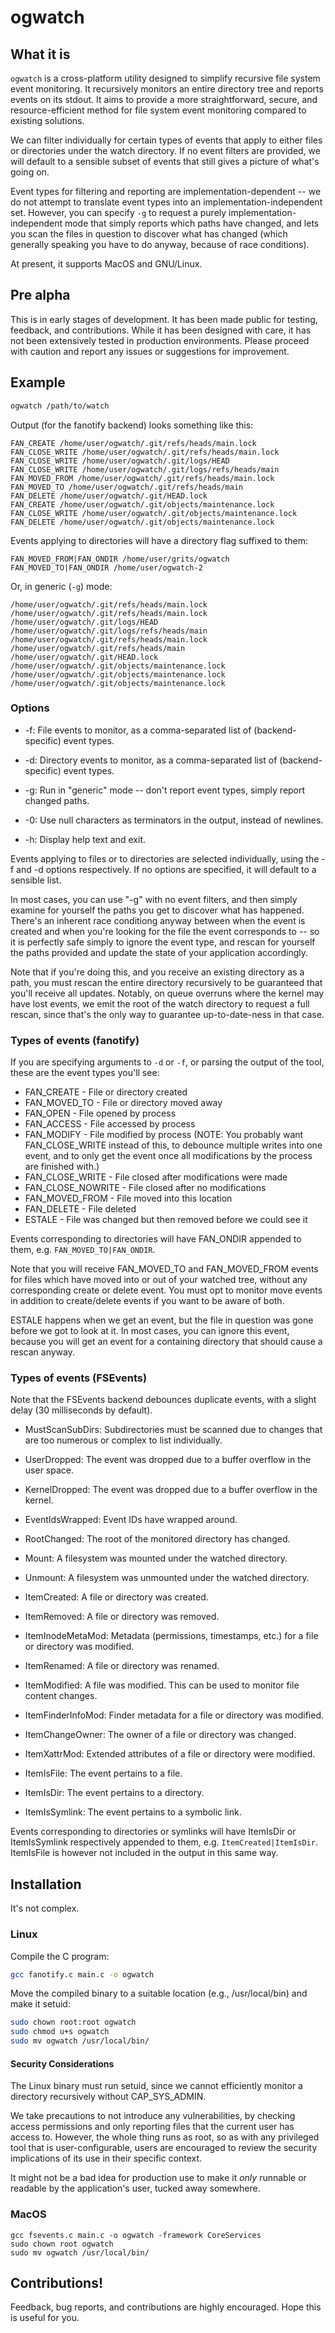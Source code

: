 # ogwatch

## What it is

`ogwatch` is a cross-platform utility designed to simplify recursive file system event monitoring. It recursively monitors an entire directory tree and reports events on its stdout. It aims to provide a more straightforward, secure, and resource-efficient method for file system event monitoring compared to existing solutions.

We can filter individually for certain types of events that apply to either files or directories under the watch directory. If no event filters are provided, we will default to a sensible subset of events that still gives a picture of what's going on.

Event types for filtering and reporting are implementation-dependent -- we do not attempt to translate event types into an implementation-independent set. However, you can specify `-g` to request a purely implementation-independent mode that simply reports which paths have changed, and lets you scan the files in question to discover what has changed (which generally speaking you have to do anyway, because of race conditions).

At present, it supports MacOS and GNU/Linux.

## Pre alpha

This is in early stages of development. It has been made public for testing, feedback, and contributions. While it has been designed with care, it has not been extensively tested in production environments. Please proceed with caution and report any issues or suggestions for improvement.

## Example

```bash
ogwatch /path/to/watch
```

Output (for the fanotify backend) looks something like this:

```
FAN_CREATE /home/user/ogwatch/.git/refs/heads/main.lock
FAN_CLOSE_WRITE /home/user/ogwatch/.git/refs/heads/main.lock
FAN_CLOSE_WRITE /home/user/ogwatch/.git/logs/HEAD
FAN_CLOSE_WRITE /home/user/ogwatch/.git/logs/refs/heads/main
FAN_MOVED_FROM /home/user/ogwatch/.git/refs/heads/main.lock
FAN_MOVED_TO /home/user/ogwatch/.git/refs/heads/main
FAN_DELETE /home/user/ogwatch/.git/HEAD.lock
FAN_CREATE /home/user/ogwatch/.git/objects/maintenance.lock
FAN_CLOSE_WRITE /home/user/ogwatch/.git/objects/maintenance.lock
FAN_DELETE /home/user/ogwatch/.git/objects/maintenance.lock
```

Events applying to directories will have a directory flag suffixed to them:

```
FAN_MOVED_FROM|FAN_ONDIR /home/user/grits/ogwatch
FAN_MOVED_TO|FAN_ONDIR /home/user/ogwatch-2
```

Or, in generic (`-g`) mode:

```
/home/user/ogwatch/.git/refs/heads/main.lock
/home/user/ogwatch/.git/refs/heads/main.lock
/home/user/ogwatch/.git/logs/HEAD
/home/user/ogwatch/.git/logs/refs/heads/main
/home/user/ogwatch/.git/refs/heads/main.lock
/home/user/ogwatch/.git/refs/heads/main
/home/user/ogwatch/.git/HEAD.lock
/home/user/ogwatch/.git/objects/maintenance.lock
/home/user/ogwatch/.git/objects/maintenance.lock
/home/user/ogwatch/.git/objects/maintenance.lock
```

### Options

* -f: File events to monitor, as a comma-separated list of (backend-specific) event types.
* -d: Directory events to monitor, as a comma-separated list of (backend-specific) event types.

* -g: Run in "generic" mode -- don't report event types, simply report changed paths.
* -0: Use null characters as terminators in the output, instead of newlines.
* -h: Display help text and exit.

Events applying to files or to directories are selected individually, using the -f and -d options respectively. If no options are specified, it will default to a sensible list.

In most cases, you can use "-g" with no event filters, and then simply examine for yourself the paths you get to discover what has happened. There's an inherent race conditiong anyway between when the event is created and when you're looking for the file the event corresponds to -- so it is perfectly safe simply to ignore the event type, and rescan for yourself the paths provided and update the state of your application accordingly.

Note that if you're doing this, and you receive an existing directory as a path, you must rescan the entire directory recursively to be guaranteed that you'll receive all updates. Notably, on queue overruns where the kernel may have lost events, we emit the root of the watch directory to request a full rescan, since that's the only way to guarantee up-to-date-ness in that case.

### Types of events (fanotify)

If you are specifying arguments to `-d` or `-f`, or parsing the output of the tool, these are the event types you'll see:

* FAN_CREATE - File or directory created
* FAN_MOVED_TO - File or directory moved away
* FAN_OPEN - File opened by process
* FAN_ACCESS - File accessed by process
* FAN_MODIFY - File modified by process (NOTE: You probably want FAN_CLOSE_WRITE instead of this, to debounce multiple writes into one event, and to only get the event once all modifications by the process are finished with.)
* FAN_CLOSE_WRITE - File closed after modifications were made
* FAN_CLOSE_NOWRITE - File closed after no modifications
* FAN_MOVED_FROM - File moved into this location
* FAN_DELETE - File deleted
* ESTALE - File was changed but then removed before we could see it

Events corresponding to directories will have FAN_ONDIR appended to them, e.g. `FAN_MOVED_TO|FAN_ONDIR`.

Note that you will receive FAN_MOVED_TO and FAN_MOVED_FROM events for files which have moved into or out of your watched tree, without any corresponding create or delete event. You must opt to monitor move events in addition to create/delete events if you want to be aware of both.
 
ESTALE happens when we get an event, but the file in question was gone before we got to look at it. In most cases, you can ignore this event, because you will get an event for a
containing directory that should cause a rescan anyway.

### Types of events (FSEvents)

Note that the FSEvents backend debounces duplicate events, with a slight delay (30 milliseconds by default).

* MustScanSubDirs: Subdirectories must be scanned due to changes that are too numerous or complex to list individually.
* UserDropped: The event was dropped due to a buffer overflow in the user space.
* KernelDropped: The event was dropped due to a buffer overflow in the kernel.
* EventIdsWrapped: Event IDs have wrapped around.

* RootChanged: The root of the monitored directory has changed.
* Mount: A filesystem was mounted under the watched directory.
* Unmount: A filesystem was unmounted under the watched directory.
* ItemCreated: A file or directory was created.
* ItemRemoved: A file or directory was removed.
* ItemInodeMetaMod: Metadata (permissions, timestamps, etc.) for a file or directory was modified.
* ItemRenamed: A file or directory was renamed.
* ItemModified: A file was modified. This can be used to monitor file content changes.
* ItemFinderInfoMod: Finder metadata for a file or directory was modified.
* ItemChangeOwner: The owner of a file or directory was changed.
* ItemXattrMod: Extended attributes of a file or directory were modified.

* ItemIsFile: The event pertains to a file.
* ItemIsDir: The event pertains to a directory.
* ItemIsSymlink: The event pertains to a symbolic link.

Events corresponding to directories or symlinks will have ItemIsDir or ItemIsSymlink respectively appended to them, e.g. `ItemCreated|ItemIsDir`. ItemIsFile is however not included in the output in this same way.

## Installation

It's not complex.

### Linux

Compile the C program:

```bash
gcc fanotify.c main.c -o ogwatch
```

Move the compiled binary to a suitable location (e.g., /usr/local/bin) and make it setuid:

```bash
sudo chown root:root ogwatch
sudo chmod u+s ogwatch
sudo mv ogwatch /usr/local/bin/
```

#### Security Considerations

The Linux binary must run setuid, since we cannot efficiently monitor a directory recursively without CAP_SYS_ADMIN.

We take precautions to not introduce any vulnerabilities, by checking access permissions and only reporting files that the current user has access to. However, the whole thing runs as root, so as with any privileged tool that is user-configurable, users are encouraged to review the security implications of its use in their specific context.

It might not be a bad idea for production use to make it *only* runnable or readable by the application's user, tucked away somewhere.

### MacOS

```
gcc fsevents.c main.c -o ogwatch -framework CoreServices
sudo chown root ogwatch
sudo mv ogwatch /usr/local/bin/
```

## Contributions!

Feedback, bug reports, and contributions are highly encouraged. Hope this is useful for you.
